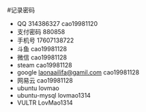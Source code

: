 #记录密码
* QQ 314386327      cao19981120
* 支付密码 880858
* 手机号 17607138722
* 斗鱼 cao19981128
* 微信 cao19981128
* steam cao19981128
* google  laonaailifa@gamil.com cao19981128
* 网易云 cao19981128
* ubuntu lovmao
* ubuntu-mysql lovmao1314
* VULTR       LovMao1314
